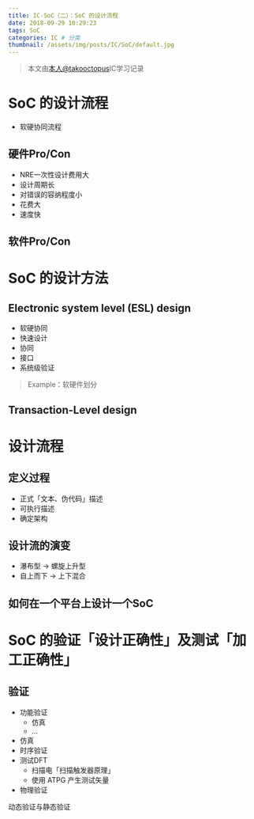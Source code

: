 ```yaml
---
title: IC-SoC（二）：SoC 的设计流程
date: 2018-09-29 10:29:23
tags: SoC
categories: IC # 分类
thumbnail: /assets/img/posts/IC/SoC/default.jpg
---
```


>本文由[本人@takooctopus](https://takooctopus.github.io "たこ焼きのGITHUB")IC学习记录

# SoC 的设计流程

  - 软硬协同流程

## 硬件Pro/Con

  - NRE一次性设计费用大
  - 设计周期长
  - 对错误的容纳程度小
  - 花费大
  - 速度快

## 软件Pro/Con



# SoC 的设计方法

## Electronic system level (ESL) design

  - 软硬协同
  - 快速设计
  - 协同
  - 接口
  - 系统级验证
  
>Example：软硬件划分

## Transaction-Level design



# 设计流程

## 定义过程

- 正式「文本、伪代码」描述
- 可执行描述
- 确定架构
  
## 设计流的演变

- 瀑布型 -> 螺旋上升型
- 自上而下 -> 上下混合

## 如何在一个平台上设计一个SoC


# SoC 的验证「设计正确性」及测试「加工正确性」

## 验证
  - 功能验证
    + 仿真
    + ... 
  - 仿真
  - 时序验证
  - 测试DFT
    + 扫描电「扫描触发器原理」
    + 使用 ATPG 产生测试矢量
  - 物理验证

动态验证与静态验证
